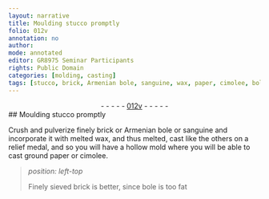 ```yaml
---
layout: narrative
title: Moulding stucco promptly
folio: 012v
annotation: no
author:
mode: annotated
editor: GR8975 Seminar Participants
rights: Public Domain
categories: [molding, casting]
tags: [stucco, brick, Armenian bole, sanguine, wax, paper, cimolee, bole]
---
```


 <div class="folio" align="center">- - - - - <a href="http://gallica.bnf.fr/ark:/12148/btv1b10500001g/f30.image" target="_blank">012v</a> - - - - - </div> 
## Moulding <span class="material">stucco</span> promptly

 
<span class="activity"></span> <span class="activity"></span>  Crush and pulverize finely <span class="material">brick</span> or <span class="material">Armenian bole</span> or <span class="material">sanguine</span> and incorporate it with <span class="material_format">melted <span class="material">wax</span></span>, and thus melted, cast like the others on a <span class="tool">relief medal</span>, and so you will have a <span class="tool">hollow mold</span> where you will be able to cast <span class="material_format">ground <span class="material">paper</span></span> or <span class="material">cimolee</span>.
 
> *position: left-top*
> 
> <span class="material_format">Finely sieved <span class="material">brick</span></span> is better, since <span class="material">bole</span> is too fat
 